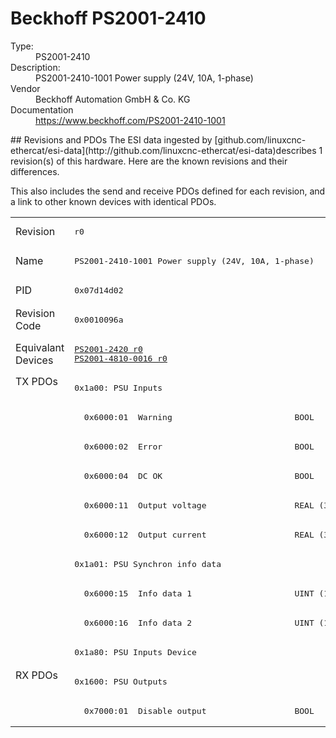 #  Beckhoff PS2001-2410

<dl>
  <dt>Type:</dt><dd>PS2001-2410</dd>
  <dt>Description:</dt><dd>PS2001-2410-1001 Power supply (24V, 10A, 1-phase)</dd>
  <dt>Vendor</dt><dd>Beckhoff Automation GmbH & Co. KG</dd>
  <dt>Documentation</dt><dd><a href="https://www.beckhoff.com/PS2001-2410-1001">https://www.beckhoff.com/PS2001-2410-1001</a></dd>
</dl>
## Revisions and PDOs
The ESI data ingested by [github.com/linuxcnc-ethercat/esi-data](http://github.com/linuxcnc-ethercat/esi-data)describes 1 revision(s) of this hardware.  Here are the known revisions and their differences.

This also includes the send and receive PDOs defined for each revision, and a link to other known devices with identical PDOs.

<table>
<tr >
<td class="first">Revision</td>
<td ><pre>r0</pre></td>
</tr>
<tr >
<td class="first">Name</td>
<td ><pre>PS2001-2410-1001 Power supply (24V, 10A, 1-phase)</pre></td>
</tr>
<tr >
<td class="first">PID</td>
<td ><pre>0x07d14d02</pre></td>
</tr>
<tr >
<td class="first">Revision Code</td>
<td ><pre>0x0010096a</pre></td>
</tr>
<tr >
<td class="first">Equivalant Devices</td>
<td ><pre><a href="PS2001-2420">PS2001-2420 r0</a><br/><a href="PS2001-4810-0016">PS2001-4810-0016 r0</a></pre></td>
</tr>
<tr class="txpdo pdosection">
<td class="first" rowspan=10 valign=top>TX PDOs</td>
<td><pre>0x1a00: PSU Inputs</pre></td>
<td></td>
</tr>
<tr class="txpdo">
<td ><pre>  0x6000:01  Warning                         BOOL</pre></td>
</tr>
<tr class="txpdo">
<td ><pre>  0x6000:02  Error                           BOOL</pre></td>
</tr>
<tr class="txpdo">
<td ><pre>  0x6000:04  DC OK                           BOOL</pre></td>
</tr>
<tr class="txpdo">
<td ><pre>  0x6000:11  Output voltage                  REAL (32 bits)</pre></td>
</tr>
<tr class="txpdo">
<td ><pre>  0x6000:12  Output current                  REAL (32 bits)</pre></td>
</tr>
<tr class="txpdo pdosection">
<td ><pre>0x1a01: PSU Synchron info data</pre></td>
</tr>
<tr class="txpdo">
<td ><pre>  0x6000:15  Info data 1                     UINT (16 bits)</pre></td>
</tr>
<tr class="txpdo">
<td ><pre>  0x6000:16  Info data 2                     UINT (16 bits)</pre></td>
</tr>
<tr class="txpdo pdosection">
<td ><pre>0x1a80: PSU Inputs Device</pre></td>
</tr>
<tr class="rxpdo pdosection">
<td class="first" rowspan=2 valign=top>RX PDOs</td>
<td><pre>0x1600: PSU Outputs</pre></td>
<td></td>
</tr>
<tr class="rxpdo">
<td ><pre>  0x7000:01  Disable output                  BOOL</pre></td>
</tr>
</table>
